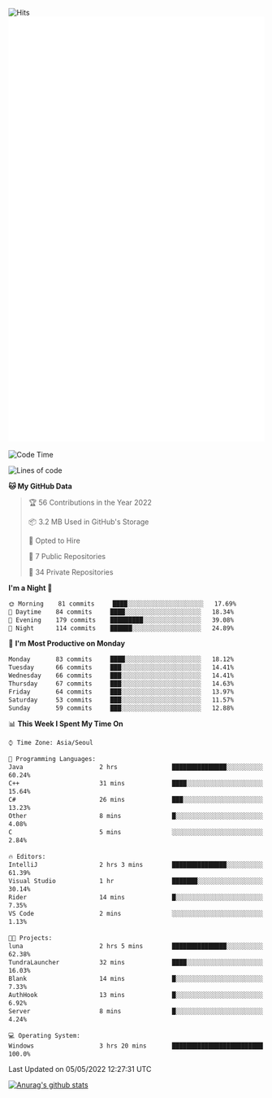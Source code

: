 ![Hits](https://hits.seeyoufarm.com/api/count/incr/badge.svg?url=https%3A%2F%2Fgithub.com%2Fkokose1234&count_bg=%2379C83D&title_bg=%23555555&icon=apple.svg&icon_color=%23E7E7E7&title=hits&edge_flat=false)
<br/>
![Metrics](https://github.com/kokose1234/kokose1234/blob/main/github-metrics.svg)

<!--START_SECTION:waka-->
![Code Time](http://img.shields.io/badge/Code%20Time-631%20hrs%2021%20mins-blue)

![Lines of code](https://img.shields.io/badge/From%20Hello%20World%20I%27ve%20Written-2%20Million%20lines%20of%20code-blue)

**🐱 My GitHub Data** 

> 🏆 56 Contributions in the Year 2022
 > 
> 📦 3.2 MB Used in GitHub's Storage 
 > 
> 💼 Opted to Hire
 > 
> 📜 7 Public Repositories 
 > 
> 🔑 34 Private Repositories  
 > 
**I'm a Night 🦉** 

```text
🌞 Morning    81 commits     ████░░░░░░░░░░░░░░░░░░░░░   17.69% 
🌆 Daytime    84 commits     ████░░░░░░░░░░░░░░░░░░░░░   18.34% 
🌃 Evening    179 commits    █████████░░░░░░░░░░░░░░░░   39.08% 
🌙 Night      114 commits    ██████░░░░░░░░░░░░░░░░░░░   24.89%

```
📅 **I'm Most Productive on Monday** 

```text
Monday       83 commits     ████░░░░░░░░░░░░░░░░░░░░░   18.12% 
Tuesday      66 commits     ███░░░░░░░░░░░░░░░░░░░░░░   14.41% 
Wednesday    66 commits     ███░░░░░░░░░░░░░░░░░░░░░░   14.41% 
Thursday     67 commits     ███░░░░░░░░░░░░░░░░░░░░░░   14.63% 
Friday       64 commits     ███░░░░░░░░░░░░░░░░░░░░░░   13.97% 
Saturday     53 commits     ███░░░░░░░░░░░░░░░░░░░░░░   11.57% 
Sunday       59 commits     ███░░░░░░░░░░░░░░░░░░░░░░   12.88%

```


📊 **This Week I Spent My Time On** 

```text
⌚︎ Time Zone: Asia/Seoul

💬 Programming Languages: 
Java                     2 hrs               ███████████████░░░░░░░░░░   60.24% 
C++                      31 mins             ████░░░░░░░░░░░░░░░░░░░░░   15.64% 
C#                       26 mins             ███░░░░░░░░░░░░░░░░░░░░░░   13.23% 
Other                    8 mins              █░░░░░░░░░░░░░░░░░░░░░░░░   4.08% 
C                        5 mins              ░░░░░░░░░░░░░░░░░░░░░░░░░   2.84%

🔥 Editors: 
IntelliJ                 2 hrs 3 mins        ███████████████░░░░░░░░░░   61.39% 
Visual Studio            1 hr                ███████░░░░░░░░░░░░░░░░░░   30.14% 
Rider                    14 mins             █░░░░░░░░░░░░░░░░░░░░░░░░   7.35% 
VS Code                  2 mins              ░░░░░░░░░░░░░░░░░░░░░░░░░   1.13%

🐱‍💻 Projects: 
luna                     2 hrs 5 mins        ███████████████░░░░░░░░░░   62.38% 
TundraLauncher           32 mins             ████░░░░░░░░░░░░░░░░░░░░░   16.03% 
Blank                    14 mins             █░░░░░░░░░░░░░░░░░░░░░░░░   7.33% 
AuthHook                 13 mins             █░░░░░░░░░░░░░░░░░░░░░░░░   6.92% 
Server                   8 mins              █░░░░░░░░░░░░░░░░░░░░░░░░   4.24%

💻 Operating System: 
Windows                  3 hrs 20 mins       █████████████████████████   100.0%

```


 Last Updated on 05/05/2022 12:27:31 UTC
<!--END_SECTION:waka-->

[![Anurag's github stats](https://github-readme-stats.vercel.app/api?username=kokose1234&theme=dracula)](https://github.com/anuraghazra/github-readme-stats)



	
